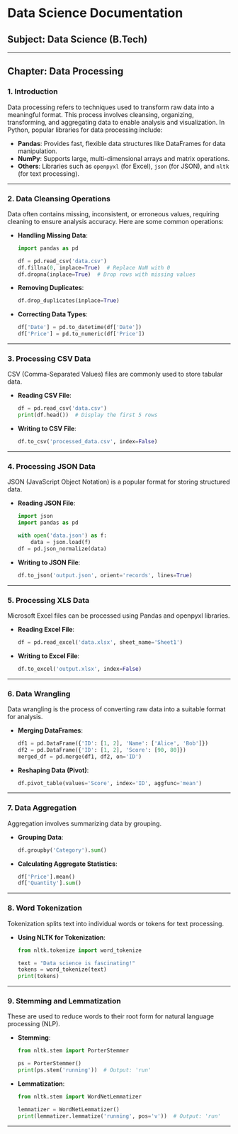 
# **Data Science Documentation**  

## **Subject: Data Science (B.Tech)**  

---

## **Chapter: Data Processing**

### **1. Introduction**
Data processing refers to techniques used to transform raw data into a meaningful format. This process involves cleansing, organizing, transforming, and aggregating data to enable analysis and visualization. In Python, popular libraries for data processing include:  
- **Pandas**: Provides fast, flexible data structures like DataFrames for data manipulation.  
- **NumPy**: Supports large, multi-dimensional arrays and matrix operations.  
- **Others**: Libraries such as `openpyxl` (for Excel), `json` (for JSON), and `nltk` (for text processing).

---

### **2. Data Cleansing Operations**
Data often contains missing, inconsistent, or erroneous values, requiring cleaning to ensure analysis accuracy. Here are some common operations:

- **Handling Missing Data**:  
  ```python
  import pandas as pd

  df = pd.read_csv('data.csv')
  df.fillna(0, inplace=True)  # Replace NaN with 0
  df.dropna(inplace=True)  # Drop rows with missing values
  ```

- **Removing Duplicates**:  
  ```python
  df.drop_duplicates(inplace=True)
  ```

- **Correcting Data Types**:  
  ```python
  df['Date'] = pd.to_datetime(df['Date'])
  df['Price'] = pd.to_numeric(df['Price'])
  ```

---

### **3. Processing CSV Data**
CSV (Comma-Separated Values) files are commonly used to store tabular data.  

- **Reading CSV File**:  
  ```python
  df = pd.read_csv('data.csv')
  print(df.head())  # Display the first 5 rows
  ```

- **Writing to CSV File**:  
  ```python
  df.to_csv('processed_data.csv', index=False)
  ```

---

### **4. Processing JSON Data**
JSON (JavaScript Object Notation) is a popular format for storing structured data.  

- **Reading JSON File**:  
  ```python
  import json
  import pandas as pd

  with open('data.json') as f:
      data = json.load(f)
  df = pd.json_normalize(data)
  ```

- **Writing to JSON File**:  
  ```python
  df.to_json('output.json', orient='records', lines=True)
  ```

---

### **5. Processing XLS Data**
Microsoft Excel files can be processed using Pandas and openpyxl libraries.

- **Reading Excel File**:  
  ```python
  df = pd.read_excel('data.xlsx', sheet_name='Sheet1')
  ```

- **Writing to Excel File**:  
  ```python
  df.to_excel('output.xlsx', index=False)
  ```

---

### **6. Data Wrangling**
Data wrangling is the process of converting raw data into a suitable format for analysis.

- **Merging DataFrames**:  
  ```python
  df1 = pd.DataFrame({'ID': [1, 2], 'Name': ['Alice', 'Bob']})
  df2 = pd.DataFrame({'ID': [1, 2], 'Score': [90, 80]})
  merged_df = pd.merge(df1, df2, on='ID')
  ```

- **Reshaping Data (Pivot)**:  
  ```python
  df.pivot_table(values='Score', index='ID', aggfunc='mean')
  ```

---

### **7. Data Aggregation**
Aggregation involves summarizing data by grouping.

- **Grouping Data**:  
  ```python
  df.groupby('Category').sum()
  ```

- **Calculating Aggregate Statistics**:  
  ```python
  df['Price'].mean()
  df['Quantity'].sum()
  ```

---

### **8. Word Tokenization**
Tokenization splits text into individual words or tokens for text processing.

- **Using NLTK for Tokenization**:  
  ```python
  from nltk.tokenize import word_tokenize

  text = "Data science is fascinating!"
  tokens = word_tokenize(text)
  print(tokens)
  ```

---

### **9. Stemming and Lemmatization**
These are used to reduce words to their root form for natural language processing (NLP).

- **Stemming**:  
  ```python
  from nltk.stem import PorterStemmer

  ps = PorterStemmer()
  print(ps.stem('running'))  # Output: 'run'
  ```

- **Lemmatization**:  
  ```python
  from nltk.stem import WordNetLemmatizer

  lemmatizer = WordNetLemmatizer()
  print(lemmatizer.lemmatize('running', pos='v'))  # Output: 'run'
  ```

---
